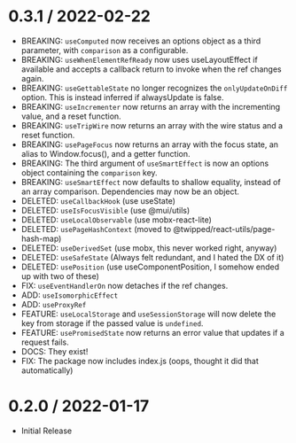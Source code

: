 
0.3.1 / 2022-02-22
==================

  * BREAKING: `useComputed` now receives an options object as a third parameter, with `comparison` as a configurable.
  * BREAKING: `useWhenElementRefReady` now uses useLayoutEffect if available and accepts a callback return to invoke when the ref changes again.
  * BREAKING: `useGettableState` no longer recognizes the `onlyUpdateOnDiff` option. This is instead inferred if alwaysUpdate is false.
  * BREAKING: `useIncrementer` now returns an array with the incrementing value, and a reset function.
  * BREAKING: `useTripWire` now returns an array with the wire status and a reset function.
  * BREAKING: `usePageFocus` now returns an array with the focus state, an alias to Window.focus(), and a getter function.
  * BREAKING: The third argument of `useSmartEffect` is now an options object containing the `comparison` key.
  * BREAKING: `useSmartEffect` now defaults to shallow equality, instead of an array comparison. Dependencies may now be an object.
  * DELETED: `useCallbackHook`    (use useState)
  * DELETED: `useIsFocusVisible`  (use @mui/utils)
  * DELETED: `useLocalObservable` (use mobx-react-lite)
  * DELETED: `usePageHashContext` (moved to @twipped/react-utils/page-hash-map)
  * DELETED: `useDerivedSet`      (use mobx, this never worked right, anyway)
  * DELETED: `useSafeState`       (Always felt redundant, and I hated the DX of it)
  * DELETED: `usePosition`        (use useComponentPosition, I somehow ended up with two of these)
  * FIX: `useEventHandlerOn` now detaches if the ref changes.
  * ADD: `useIsomorphicEffect`
  * ADD: `useProxyRef`
  * FEATURE: `useLocalStorage` and `useSessionStorage` will now delete the key from storage if the passed value is `undefined`.
  * FEATURE: `usePromisedState` now returns an error value that updates if a request fails.
  * DOCS: They exist!
  * FIX: The package now includes index.js (oops, thought it did that automatically)


0.2.0 / 2022-01-17
==================

  * Initial Release
